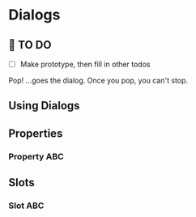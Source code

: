 # Dialogs
## 🚧 TO DO
- [ ] Make prototype, then fill in other todos

Pop! ...goes the dialog. Once you pop, you can't stop.

## Using Dialogs
## Properties
### Property ABC
## Slots
### Slot ABC
